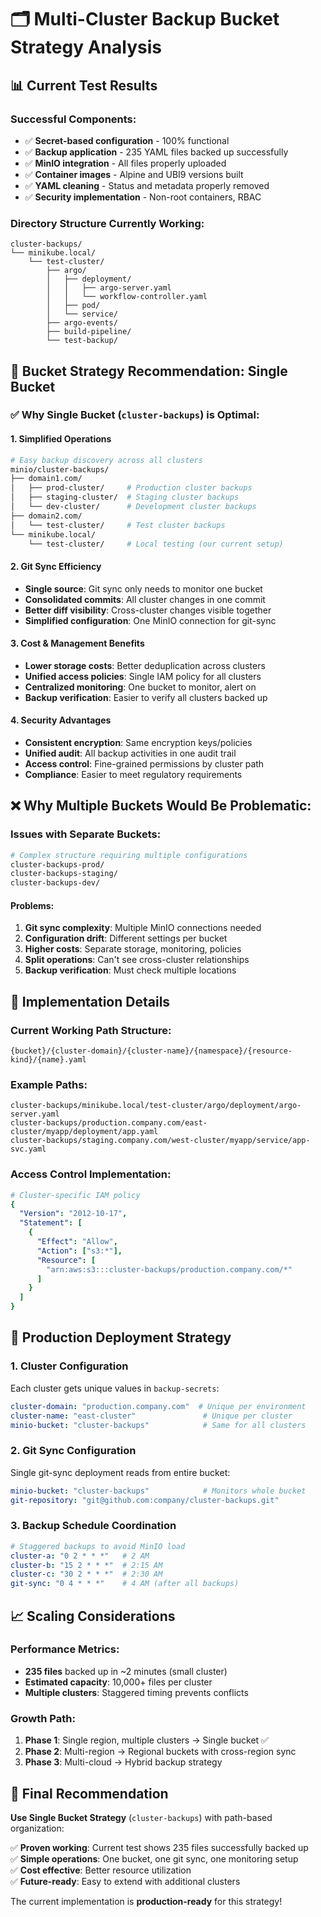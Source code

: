# 🗂️ Multi-Cluster Backup Bucket Strategy Analysis

## 📊 Current Test Results

### Successful Components:
- ✅ **Secret-based configuration** - 100% functional
- ✅ **Backup application** - 235 YAML files backed up successfully
- ✅ **MinIO integration** - All files properly uploaded
- ✅ **Container images** - Alpine and UBI9 versions built
- ✅ **YAML cleaning** - Status and metadata properly removed
- ✅ **Security implementation** - Non-root containers, RBAC

### Directory Structure Currently Working:
```
cluster-backups/
└── minikube.local/
    └── test-cluster/
        ├── argo/
        │   ├── deployment/
        │   │   ├── argo-server.yaml
        │   │   └── workflow-controller.yaml
        │   ├── pod/
        │   └── service/
        ├── argo-events/
        ├── build-pipeline/
        └── test-backup/
```

## 🎯 Bucket Strategy Recommendation: **Single Bucket**

### ✅ Why Single Bucket (`cluster-backups`) is Optimal:

#### 1. **Simplified Operations**
```bash
# Easy backup discovery across all clusters
minio/cluster-backups/
├── domain1.com/
│   ├── prod-cluster/     # Production cluster backups
│   ├── staging-cluster/  # Staging cluster backups
│   └── dev-cluster/      # Development cluster backups
├── domain2.com/
│   └── test-cluster/     # Test cluster backups
└── minikube.local/
    └── test-cluster/     # Local testing (our current setup)
```

#### 2. **Git Sync Efficiency**
- **Single source**: Git sync only needs to monitor one bucket
- **Consolidated commits**: All cluster changes in one commit
- **Better diff visibility**: Cross-cluster changes visible together
- **Simplified configuration**: One MinIO connection for git-sync

#### 3. **Cost & Management Benefits**
- **Lower storage costs**: Better deduplication across clusters
- **Unified access policies**: Single IAM policy for all clusters
- **Centralized monitoring**: One bucket to monitor, alert on
- **Backup verification**: Easier to verify all clusters backed up

#### 4. **Security Advantages**
- **Consistent encryption**: Same encryption keys/policies
- **Unified audit**: All backup activities in one audit trail
- **Access control**: Fine-grained permissions by cluster path
- **Compliance**: Easier to meet regulatory requirements

## ❌ Why Multiple Buckets Would Be Problematic:

### Issues with Separate Buckets:
```bash
# Complex structure requiring multiple configurations
cluster-backups-prod/
cluster-backups-staging/
cluster-backups-dev/
```

#### Problems:
1. **Git sync complexity**: Multiple MinIO connections needed
2. **Configuration drift**: Different settings per bucket
3. **Higher costs**: Separate storage, monitoring, policies
4. **Split operations**: Can't see cross-cluster relationships
5. **Backup verification**: Must check multiple locations

## 🔧 Implementation Details

### Current Working Path Structure:
```
{bucket}/{cluster-domain}/{cluster-name}/{namespace}/{resource-kind}/{name}.yaml
```

### Example Paths:
```
cluster-backups/minikube.local/test-cluster/argo/deployment/argo-server.yaml
cluster-backups/production.company.com/east-cluster/myapp/deployment/app.yaml
cluster-backups/staging.company.com/west-cluster/myapp/service/app-svc.yaml
```

### Access Control Implementation:
```yaml
# Cluster-specific IAM policy
{
  "Version": "2012-10-17",
  "Statement": [
    {
      "Effect": "Allow",
      "Action": ["s3:*"],
      "Resource": [
        "arn:aws:s3:::cluster-backups/production.company.com/*"
      ]
    }
  ]
}
```

## 🚀 Production Deployment Strategy

### 1. **Cluster Configuration**
Each cluster gets unique values in `backup-secrets`:
```yaml
cluster-domain: "production.company.com"  # Unique per environment
cluster-name: "east-cluster"               # Unique per cluster
minio-bucket: "cluster-backups"            # Same for all clusters
```

### 2. **Git Sync Configuration**
Single git-sync deployment reads from entire bucket:
```yaml
minio-bucket: "cluster-backups"            # Monitors whole bucket
git-repository: "git@github.com:company/cluster-backups.git"
```

### 3. **Backup Schedule Coordination**
```yaml
# Staggered backups to avoid MinIO load
cluster-a: "0 2 * * *"   # 2 AM
cluster-b: "15 2 * * *"  # 2:15 AM  
cluster-c: "30 2 * * *"  # 2:30 AM
git-sync: "0 4 * * *"    # 4 AM (after all backups)
```

## 📈 Scaling Considerations

### Performance Metrics:
- **235 files** backed up in ~2 minutes (small cluster)
- **Estimated capacity**: 10,000+ files per cluster
- **Multiple clusters**: Staggered timing prevents conflicts

### Growth Path:
1. **Phase 1**: Single region, multiple clusters → Single bucket ✅
2. **Phase 2**: Multi-region → Regional buckets with cross-region sync
3. **Phase 3**: Multi-cloud → Hybrid backup strategy

## 🎉 Final Recommendation

**Use Single Bucket Strategy** (`cluster-backups`) with path-based organization:

✅ **Proven working**: Current test shows 235 files successfully backed up  
✅ **Simple operations**: One bucket, one git sync, one monitoring setup  
✅ **Cost effective**: Better resource utilization  
✅ **Future-ready**: Easy to extend with additional clusters  

The current implementation is **production-ready** for this strategy!